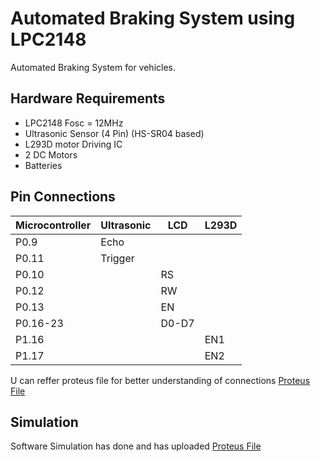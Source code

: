 # Automated Braking System using LPC2148
Automated Braking System for vehicles.
## Hardware Requirements
<ul>
<li>LPC2148 Fosc = 12MHz
<li>Ultrasonic Sensor (4 Pin) (HS-SR04 based)
<li>L293D motor Driving IC
<li>2 DC Motors
<li>Batteries
</ul>

## Pin Connections
| Microcontroller  |  Ultrasonic | LCD  | L293D   |
|---|---|---|---|
| P0.9  |  Echo |   |   |   |
|  P0.11 | Trigger  |   |   |
| P0.10  |   | RS  |   |
| P0.12  |   | RW  |   |
| P0.13  |   | EN  |   |
| P0.16-23  |   |  D0-D7 |   |
| P1.16  |   |   | EN1  |
| P1.17  |   |   | EN2  |

U can reffer proteus file for better understanding of connections [Proteus File](https://github.com/StrangeAJ/AutoBrakeLPC2148/blob/main/Mini%20Project.pdsprj)

## Simulation
Software Simulation has done and has uploaded [Proteus File](https://github.com/StrangeAJ/AutoBrakeLPC2148/blob/main/Mini%20Project.pdsprj)
